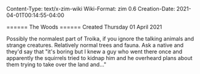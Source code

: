 Content-Type: text/x-zim-wiki
Wiki-Format: zim 0.6
Creation-Date: 2021-04-01T00:14:55-04:00

====== The Woods ======
Created Thursday 01 April 2021

Possibly the normalest part of Troika, if you ignore the talking animals and strange creatures. Relatively normal trees and fauna. Ask a native and they'd say  that "it's boring but I knew a guy who went there once and apparently the squirrels tried to kidnap him and  he overheard plans about them trying to take over the land and..."
